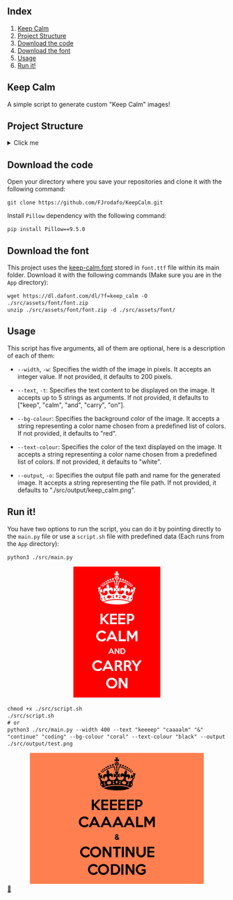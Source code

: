 ## Index

1. [Keep Calm](#keep-calm)
2. [Project Structure](#project-structure)
3. [Download the code](#download-the-code)
4. [Download the font](#download-the-font)
5. [Usage](#usage)
6. [Run it!](#run-it)

## Keep Calm

A simple script to generate custom "Keep Calm" images!

## Project Structure
<details>
<summary>Click me</summary>

```
App/
└── src/
    ├── assets/
    |   ├── colours/
    |   |   └── colours.txt
    |   └── font/
    |       └── ...
    ├── output/
    |   ├── keep_calm.png
    |   └── test.png
    ├── main.py
    └── script.sh
```
</details>

## Download the code

Open your directory where you save your repositories and clone it with the following command:

```shell
git clone https://github.com/FJrodafo/KeepCalm.git
```

Install `Pillow` dependency with the following command:

```shell
pip install Pillow==9.5.0
```

## Download the font

This project uses the [keep-calm.font](https://www.dafont.com/keep-calm.font) stored in `font.ttf` file within its main folder. Download it with the following commands (Make sure you are in the `App` directory):

```shell
wget https://dl.dafont.com/dl/?f=keep_calm -O ./src/assets/font/font.zip
unzip ./src/assets/font/font.zip -d ./src/assets/font/
```

## Usage

This script has five arguments, all of them are optional, here is a description of each of them:

- `--width`, `-w`: Specifies the width of the image in pixels. It accepts an integer value. If not provided, it defaults to 200 pixels.

- `--text`, `-t`: Specifies the text content to be displayed on the image. It accepts up to 5 strings as arguments. If not provided, it defaults to ["keep", "calm", "and", "carry", "on"].

- `--bg-colour`: Specifies the background color of the image. It accepts a string representing a color name chosen from a predefined list of colors. If not provided, it defaults to "red".

- `--text-colour`: Specifies the color of the text displayed on the image. It accepts a string representing a color name chosen from a predefined list of colors. If not provided, it defaults to "white".

- `--output`, `-o`: Specifies the output file path and name for the generated image. It accepts a string representing the file path. If not provided, it defaults to "./src/output/keep_calm.png".

## Run it!

You have two options to run the script, you can do it by pointing directly to the `main.py` file or use a `script.sh` file with predefined data (Each runs from the `App` directory):

```shell
python3 ./src/main.py
```

<div align="center">
  <a href="https://github.com/FJrodafo/KeepCalm/blob/main/App/src/output/keep_calm.png">
    <img alt="KEEP CALM AND CARRY ON" src="https://raw.githubusercontent.com/FJrodafo/KeepCalm/main/App/src/output/keep_calm.png">
  </a>
</div>

```shell
chmod +x ./src/script.sh
./src/script.sh
# or
python3 ./src/main.py --width 400 --text "keeeep" "caaaalm" "&" "continue" "coding" --bg-colour "coral" --text-colour "black" --output ./src/output/test.png
```

<div align="center">
  <a href="https://github.com/FJrodafo/KeepCalm/blob/main/App/src/output/test.png">
    <img alt="KEEEEP CAAAALM & CONTINUE CODING" src="https://raw.githubusercontent.com/FJrodafo/KeepCalm/main/App/src/output/test.png">
  </a>
</div>

<link rel="stylesheet" href="./README.css">
<a class="scrollup" href="#top">&#x1F53A</a>
